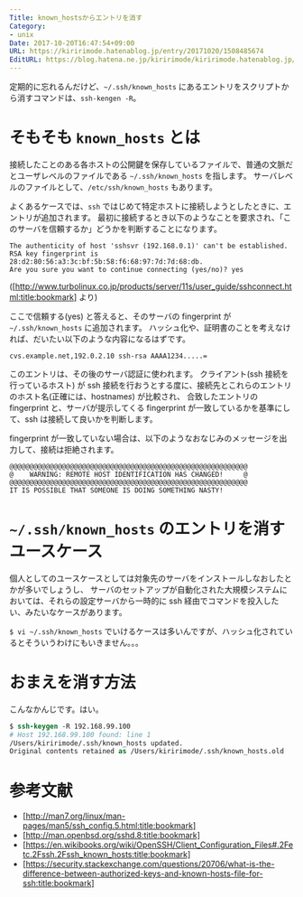 ```yaml
---
Title: known_hostsからエントリを消す
Category:
- unix
Date: 2017-10-20T16:47:54+09:00
URL: https://kiririmode.hatenablog.jp/entry/20171020/1508485674
EditURL: https://blog.hatena.ne.jp/kiririmode/kiririmode.hatenablog.jp/atom/entry/8599973812309716253
---
```


定期的に忘れるんだけど、`~/.ssh/known_hosts` にあるエントリをスクリプトから消すコマンドは、`ssh-kengen -R`。

# そもそも `known_hosts` とは


接続したことのある各ホストの公開鍵を保存しているファイルで、普通の文脈だとユーザレベルのファイルである `~/.ssh/known_hosts` を指します。
サーバレベルのファイルとして、`/etc/ssh/known_hosts` もあります。

よくあるケースでは、`ssh` ではじめて特定ホストに接続しようとしたときに、エントリが追加されます。
最初に接続するとき以下のようなことを要求され、「このサーバを信頼するか」どうかを判断することになります。


```
The authenticity of host 'sshsvr (192.168.0.1)' can't be established.
RSA key fingerprint is 28:d2:80:56:a3:3c:bf:5b:58:f6:68:97:7d:7d:68:db.
Are you sure you want to continue connecting (yes/no)? yes
```
([http://www.turbolinux.co.jp/products/server/11s/user_guide/sshconnect.html:title:bookmark] より)

ここで信頼する(yes) と答えると、そのサーバの fingerprint が `~/.ssh/known_hosts` に追加されます。
ハッシュ化や、証明書のことを考えなければ、だいたい以下のような内容になるはずです。

```
cvs.example.net,192.0.2.10 ssh-rsa AAAA1234.....=
```

このエントリは、その後のサーバ認証に使われます。
クライアント(ssh 接続を行っているホスト) が ssh 接続を行おうとする度に、接続先とこれらのエントリのホスト名(正確には、hostname*s*) が比較され、
合致したエントリの fingerprint と、サーバが提示してくる fingerprint が一致しているかを基準にして、ssh は接続して良いかを判断します。

fingerprint が一致していない場合は、以下のようなおなじみのメッセージを出力して、接続は拒絶されます。
```
@@@@@@@@@@@@@@@@@@@@@@@@@@@@@@@@@@@@@@@@@@@@@@@@@@@@@@@@@@@
@    WARNING: REMOTE HOST IDENTIFICATION HAS CHANGED!     @
@@@@@@@@@@@@@@@@@@@@@@@@@@@@@@@@@@@@@@@@@@@@@@@@@@@@@@@@@@@
IT IS POSSIBLE THAT SOMEONE IS DOING SOMETHING NASTY!
```

# `~/.ssh/known_hosts` のエントリを消すユースケース

個人としてのユースケースとしては対象先のサーバをインストールしなおしたとかが多いでしょうし、
サーバのセットアップが自動化された大規模システムにおいては、それらの設定サーバから一時的に ssh 経由でコマンドを投入したい、みたいなケースがあります。

`$ vi ~/.ssh/known_hosts` でいけるケースは多いんですが、ハッシュ化されているとそういうわけにもいきません。。。

# おまえを消す方法

こんなかんじです。はい。

```tcsh
$ ssh-keygen -R 192.168.99.100
# Host 192.168.99.100 found: line 1
/Users/kiririmode/.ssh/known_hosts updated.
Original contents retained as /Users/kiririmode/.ssh/known_hosts.old
```

# 参考文献

* [http://man7.org/linux/man-pages/man5/ssh_config.5.html:title:bookmark]
* [http://man.openbsd.org/sshd.8:title:bookmark]
* [https://en.wikibooks.org/wiki/OpenSSH/Client_Configuration_Files#.2Fetc.2Fssh.2Fssh_known_hosts:title:bookmark]
* [https://security.stackexchange.com/questions/20706/what-is-the-difference-between-authorized-keys-and-known-hosts-file-for-ssh:title:bookmark]
